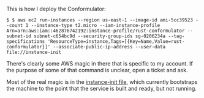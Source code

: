 This is how I deploy the Conformulator:
```
$ $ aws ec2 run-instances --region us-east-1 --image-id ami-5cc39523 --count 1 --instance-type t2.micro --iam-instance-profile Arn=arn:aws:iam::462876742192:instance-profile/rust-conformulator --subnet-id subnet-c654bc9d --security-group-ids sg-0206234a --tag-specifications 'ResourceType=instance,Tags=[{Key=Name,Value=rust-conformulator}]' --associate-public-ip-address --user-data file://instance-init
```

There's clearly some AWS magic in there that is specific to my account. If the purpose of some of that command is unclear, open a ticket and ask.

Most of the real magic is in the [instance-init file](instance-init), which currently bootstraps the machine to the point that the service is built and ready, but not running.
